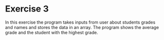 # Exercise 3

In this exercise the program takes inputs from user about students grades and names and stores the data in an array.
The program shows the average grade and the student with the highest grade.